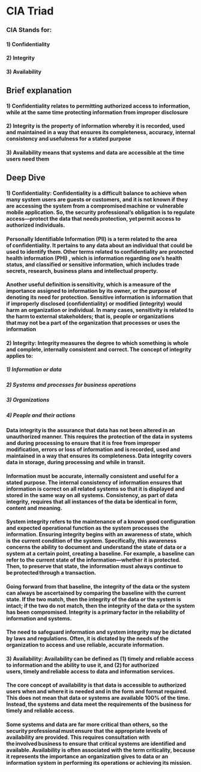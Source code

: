 # CIA Triad

### CIA Stands for: 

#### 1) Confidentiality

#### 2) Integrity

#### 3) Availability

## Brief explanation

#### 1) Confidentiality relates to permitting authorized access to information, while at the same time protecting information from improper disclosure

#### 2) Integrity is the property of information whereby it is recorded, used and maintained in a way that ensures its completeness, accuracy, internal consistency and usefulness for a stated purpose

#### 3) Availability means that systems and data are accessible at the time users need them

## Deep Dive

#### 1) Confidentiality: Confidentiality is a difficult balance to achieve when many system users are guests or customers, and it is not known if they are accessing the system from a compromised machine or vulnerable mobile application. So, the security professional’s obligation is to regulate access—protect the data that needs protection, yet permit access to authorized individuals.

#### Personally Identifiable Information (PII) is a term related to the area of confidentiality. It pertains to any data about an individual that could be used to identify them. Other terms related to confidentiality are protected health information (PHI) , which is information regarding one’s health status, and classified or sensitive information, which includes trade secrets, research, business plans and intellectual property.

#### Another useful definition is sensitivity, which is a measure of the importance assigned to information by its owner, or the purpose of denoting its need for protection. Sensitive information is information that if improperly disclosed (confidentiality) or modified (integrity) would harm an organization or individual. In many cases, sensitivity is related to the harm to external stakeholders; that is, people or organizations that may not be a part of the organization that processes or uses the information

#### 2) Integrity: Integrity measures the degree to which something is whole and complete, internally consistent and correct. The concept of integrity applies to:

##### 1) Information or data

##### 2) Systems and processes for business operations

##### 3) Organizations

##### 4) People and their actions

#### Data integrity is the assurance that data has not been altered in an unauthorized manner. This requires the protection of the data in systems and during processing to ensure that it is free from improper modification, errors or loss of information and is recorded, used and maintained in a way that ensures its completeness. Data integrity covers data in storage, during processing and while in transit.

#### Information must be accurate, internally consistent and useful for a stated purpose. The internal consistency of information ensures that information is correct on all related systems so that it is displayed and stored in the same way on all systems. Consistency, as part of data integrity, requires that all instances of the data be identical in form, content and meaning.

#### System integrity refers to the maintenance of a known good configuration and expected operational function as the system processes the information. Ensuring integrity begins with an awareness of state, which is the current condition of the system. Specifically, this awareness concerns the ability to document and understand the state of data or a system at a certain point, creating a baseline. For example, a baseline can refer to the current state of the information—whether it is protected. Then, to preserve that state, the information must always continue to be protected through a transaction.

#### Going forward from that baseline, the integrity of the data or the system can always be ascertained by comparing the baseline with the current state. If the two match, then the integrity of the data or the system is intact; if the two do not match, then the integrity of the data or the system has been compromised. Integrity is a primary factor in the reliability of information and systems.

#### The need to safeguard information and system integrity may be dictated by laws and regulations. Often, it is dictated by the needs of the organization to access and use reliable, accurate information.

#### 3) Availability: Availability can be defined as (1) timely and reliable access to information and the ability to use it, and (2) for authorized users, timely and reliable access to data and information services.

#### The core concept of availability is that data is accessible to authorized users when and where it is needed and in the form and format required. This does not mean that data or systems are available 100% of the time. Instead, the systems and data meet the requirements of the business for timely and reliable access.

#### Some systems and data are far more critical than others, so the security professional must ensure that the appropriate levels of availability are provided. This requires consultation with the involved business to ensure that critical systems are identified and available. Availability is often associated with the term criticality, because it represents the importance an organization gives to data or an information system in performing its operations or achieving its mission.
